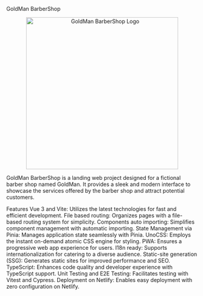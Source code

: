GoldMan BarberShop

<p align='center'>
  <img src='https://user-images.githubusercontent.com/11247099/154486817-f86b8f20-5463-4122-b6e9-930622e757f2.png' alt='GoldMan BarberShop Logo' width='400'/>
</p>
GoldMan BarberShop is a landing web project designed for a fictional barber shop named GoldMan. It provides a sleek and modern interface to showcase the services offered by the barber shop and attract potential customers.

Features
Vue 3 and Vite: Utilizes the latest technologies for fast and efficient development.
File based routing: Organizes pages with a file-based routing system for simplicity.
Components auto importing: Simplifies component management with automatic importing.
State Management via Pinia: Manages application state seamlessly with Pinia.
UnoCSS: Employs the instant on-demand atomic CSS engine for styling.
PWA: Ensures a progressive web app experience for users.
I18n ready: Supports internationalization for catering to a diverse audience.
Static-site generation (SSG): Generates static sites for improved performance and SEO.
TypeScript: Enhances code quality and developer experience with TypeScript support.
Unit Testing and E2E Testing: Facilitates testing with Vitest and Cypress.
Deployment on Netlify: Enables easy deployment with zero configuration on Netlify.

